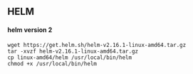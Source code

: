 ## HELM

#### helm version 2
```
wget https://get.helm.sh/helm-v2.16.1-linux-amd64.tar.gz
tar -xvzf helm-v2.16.1-linux-amd64.tar.gz
cp linux-amd64/helm /usr/local/bin/helm
chmod +x /usr/local/bin/helm
```
